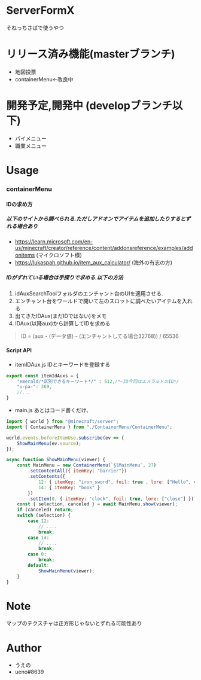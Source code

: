 # ServerFormX
そねっちさばで使うやつ

# リリース済み機能(masterブランチ)
* 地図投票
* containerMenu←改良中

# 開発予定,開発中 (developブランチ以下)
* パイメニュー
* 職業メニュー

# Usage
### containerMenu
#### IDの求め方
##### ***以下のサイトから調べられる.ただしアドオンでアイテムを追加したりするとずれる場合あり***
* https://learn.microsoft.com/en-us/minecraft/creator/reference/content/addonsreference/examples/addonitems (マイクロソフト様)
* https://lukaspah.github.io/item_aux_calculator/ (海外の有志の方)
##### ***IDがずれている場合は手探りで求める.以下の方法***
1. idAuxSearchToolフォルダのエンチャント台のUIを適用させる.
2. エンチャント台をワールドで開いて左のスロットに調べたいアイテムを入れる
3. 出てきたIDAux(まだIDではない)をメモ
4. IDAux(以降aux)から計算してIDを求める
> ID = (aux - (データ値) - (エンチャントしてる場合32768)) / 65536


#### Script API
* itemIDAux.js
IDとキーワードを登録する
```js
export const itemIdAuxs = {
    "emerald/*区別できるキーワード*/" : 512,/*←ID今回はエメラルドのID*/
    "u-pa-": 369,
    //...
}
```

* main.js
あとはコード書くだけ、
```js
import { world } from "@minecraft/server";
import { ContainerMenu } from "./ContainerMenu/ContainerMenu";

world.events.beforeItemUse.subscribe(ev => {
    ShowMainMenu(ev.source);
});

async function ShowMainMenu(viewer) {
    const MainMenu = new ContainerMenu(`§lMainMenu`, 27)
        .setContentAll({ itemKey: "barrier"})
        .setContents({
            12: { itemKey: "iron_sword", foil: true , lore: ["Hello", viewer.name] },
            14: { itemKey: "book" }
        })
        .setItem(0, { itemKey: "clock", foil: true, lore: ["close"] });
    const { selection, canceled } = await MainMenu.show(viewer);
    if (canceled) return;
    switch (selection) {
        case 12:
            // ....
            break;
        case 14:
            // ....
            break;
        case 0:
            break;
        default:
            ShowMainMenu(viewer);
    }
}

```
# Note
マップのテクスチャは正方形じゃないとずれる可能性あり

# Author
* うえの
* ueno#8639
